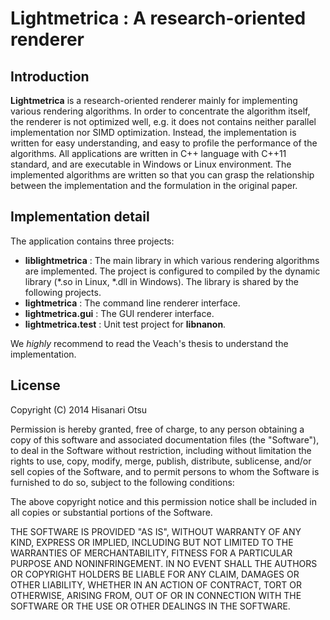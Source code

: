 
Lightmetrica : A research-oriented renderer
====================

Introduction
--------------------

**Lightmetrica** is a research-oriented renderer mainly for implementing various rendering algorithms.
In order to concentrate the algorithm itself, the renderer is not optimized well, e.g. it does not contains neither parallel implementation nor SIMD optimization. Instead, the implementation is written for easy understanding, and easy to profile the performance of the algorithms. All applications are written in C++ language with C++11 standard, and are executable in Windows or Linux environment. The implemented algorithms are written so that you can grasp the relationship between the implementation and the formulation in the original paper.

<!--
How to build
--------------------

### Windows

### Linux
-->

Implementation detail
--------------------

The application contains three projects:

- **liblightmetrica** : The main library in which various rendering algorithms are implemented. The project is configured to compiled by the dynamic library (*.so in Linux, *.dll in Windows). The library is shared by the following projects.
- **lightmetrica** : The command line renderer interface.
- **lightmetrica.gui** : The GUI renderer interface.
- **lightmetrica.test** : Unit test project for **libnanon**.    

We *highly* recommend to read the Veach's thesis to understand the implementation.

License
--------------------

Copyright (C) 2014 Hisanari Otsu

Permission is hereby granted, free of charge, to any person obtaining a copy of this software and associated documentation files (the "Software"), to deal in the Software without restriction, including without limitation the rights to use, copy, modify, merge, publish, distribute, sublicense, and/or sell copies of the Software, and to permit persons to whom the Software is furnished to do so, subject to the following conditions:

The above copyright notice and this permission notice shall be included in all copies or substantial portions of the Software.

THE SOFTWARE IS PROVIDED "AS IS", WITHOUT WARRANTY OF ANY KIND, EXPRESS OR IMPLIED, INCLUDING BUT NOT LIMITED TO THE WARRANTIES OF MERCHANTABILITY, FITNESS FOR A PARTICULAR PURPOSE AND NONINFRINGEMENT. IN NO EVENT SHALL THE AUTHORS OR COPYRIGHT HOLDERS BE LIABLE FOR ANY CLAIM, DAMAGES OR OTHER LIABILITY, WHETHER IN AN ACTION OF CONTRACT, TORT OR OTHERWISE, ARISING FROM, OUT OF OR IN CONNECTION WITH THE SOFTWARE OR THE USE OR OTHER DEALINGS IN THE SOFTWARE.